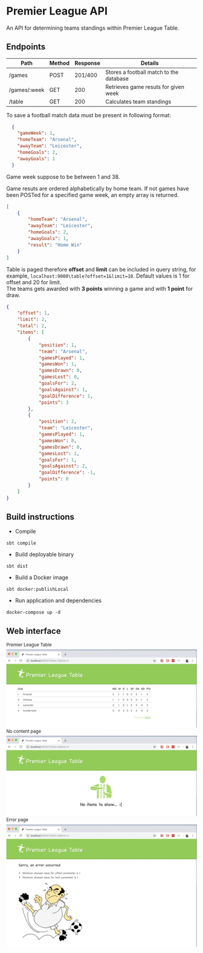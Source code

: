 # Premier League API

An API for determining teams standings within Premier League Table. 

## Endpoints


| Path         | Method | Response | Details                                 |
| ------------ | ------ | -------- | --------------------------------------- |
| /games       | POST   | 201/400  | Stores a football match to the database |
| /games/:week | GET    | 200      | Retrieves game resuts for given week    |
| /table       | GET    | 200      | Calculates team standings               |

To save a football match data must be present in following format:
```json
  {
    "gameWeek": 1,
    "homeTeam": "Arsenal",
    "awayTeam": "Leicester",
    "homeGoals": 2,
    "awayGoals": 1
  }
```
Game week suppose to be between 1 and 38.   

Game resuts are ordered alphabetically by home team. If not games have been POSTed for a specified game week, an empty array is returned.
```json
[
    {
        "homeTeam": "Arsenal",
        "awayTeam": "Leicester",
        "homeGoals": 2,
        "awayGoals": 1,
        "result": "Home Win"
    }
]
```   

Table is paged therefore __offset__ and __limit__ can be included in query string, for example, `localhost:9000\table?offset=1&limit=10`. Default values is 1 for offset and 20 for limit.   
The teams gets awarded with __3 points__ winning a game and with __1 point__ for draw.  
```json
{
    "offset": 1,
    "limit": 2,
    "total": 2,
    "items": [
        {
            "position": 1,
            "team": "Arsenal",
            "gamesPlayed": 1,
            "gamesWon": 1,
            "gamesDrawn": 0,
            "gamesLost": 0,
            "goalsFor": 2,
            "goalsAgainst": 1,
            "goalDifference": 1,
            "points": 3
        },
        {
            "position": 2,
            "team": "Leicester",
            "gamesPlayed": 1,
            "gamesWon": 0,
            "gamesDrawn": 0,
            "gamesLost": 1,
            "goalsFor": 1,
            "goalsAgainst": 2,
            "goalDifference": -1,
            "points": 0
        }
    ]
}
```

## Build instructions

- Compile
```
sbt compile
```
- Build deployable binary
```
sbt dist
```
- Build a Docker image
```
sbt docker:publishLocal
```
- Run application and dependencies
```
docker-compose up -d
```

## Web interface
<sup>Premier League Table</sup>
![table](doc/images/table.png?raw=true "Premier League Table")
<sup>No content page</sup> 
![nothing](doc/images/nothing.png?raw=true "Nothing to show")
<sup>Error page</sup>
![error](doc/images/error.png?raw=true "Error page")

